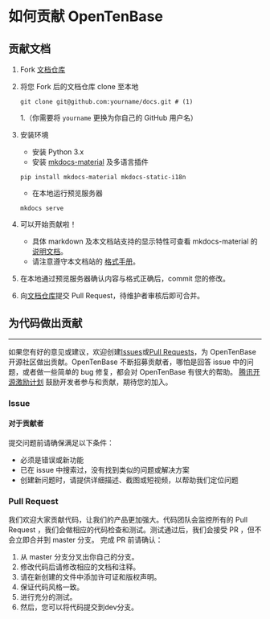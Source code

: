 # 如何贡献 OpenTenBase

## 贡献文档

1. Fork [文档仓库](https://github.com/bartdong/docs/fork)
2. 将您 Fork 后的文档仓库 clone 至本地

    ```
    git clone git@github.com:yourname/docs.git # (1)
    ```

    1.（你需要将 `yourname` 更换为你自己的 GitHub 用户名）

3. 安装环境
    - 安装 Python 3.x
    - 安装 [mkdocs-material](https://squidfunk.github.io/mkdocs-material/) 及多语言插件

    ```
    pip install mkdocs-material mkdocs-static-i18n
    ```

    - 在本地运行预览服务器

    ```
    mkdocs serve
    ```

4. 可以开始贡献啦！
    - 具体 markdown 及本文档站支持的显示特性可查看 mkdocs-material 的[说明文档](https://squidfunk.github.io/mkdocs-material/reference/)。
    - 请注意遵守本文档站的 [格式手册](docs-format-guide.md)。

5. 在本地通过预览服务器确认内容与格式正确后，commit 您的修改。
6. 向[文档仓库](https://github.com/OpenTenBase/opencloudos.github.io)提交 Pull Request，待维护者审核后即可合并。


## 为代码做出贡献
---
如果您有好的意见或建议，欢迎创建[Issues](https://github.com/OpenTenBase/OpenTenBase/issues)或[Pull Requests](https://github.com/OpenTenBase/OpenTenBase/pulls)，为 OpenTenBase 开源社区做出贡献。OpenTenBase 不断招募贡献者，哪怕是回答 issue 中的问题，或者做一些简单的 bug 修复，都会对 OpenTenBase 有很大的帮助。
[腾讯开源激励计划](https://opensource.tencent.com/contribution) 鼓励开发者参与和贡献，期待您的加入。

### Issue

#### 对于贡献者

提交问题前请确保满足以下条件：

* 必须是错误或新功能
* 已在 issue 中搜索过，没有找到类似的问题或解决方案
* 创建新问题时，请提供详细描述、截图或短视频，以帮助我们定位问题

### Pull Request

我们欢迎大家贡献代码，让我们的产品更加强大。代码团队会监控所有的 Pull Request ，我们会做相应的代码检查和测试。测试通过后，我们会接受 PR ，但不会立即合并到 master 分支。
完成 PR 前请确认：

1. 从 master 分支分叉出你自己的分支。
2. 修改代码后请修改相应的文档和注释。
3. 请在新创建的文件中添加许可证和版权声明。
4. 保证代码风格一致。
5. 进行充分的测试。
6. 然后，您可以将代码提交到dev分支。